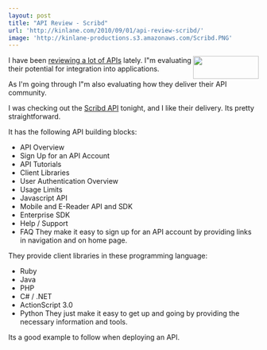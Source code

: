 ```yaml
---
layout: post
title: "API Review - Scribd"
url: 'http://kinlane.com/2010/09/01/api-review-scribd/'
image: 'http://kinlane-productions.s3.amazonaws.com/Scribd.PNG'
---
```


[<img class="alignnone c1" title="Scribd" src="http://kinlane-productions.s3.amazonaws.com/Scribd.PNG" alt="" width="132" height="46" align="right" />][1]I have been [reviewing a lot of APIs][2] lately. I"m evaluating their potential for integration into applications.

As I'm going through I"m also evaluating how they deliver their API community.

I was checking out the [Scribd API][1] tonight, and I like their delivery. Its pretty straightforward.

It has the following API building blocks:

  * API Overview
  * Sign Up for an API Account
  * API Tutorials
  * Client Libraries
  * User Authentication Overview
  * Usage Limits
  * Javascript API
  * Mobile and E-Reader API and SDK
  * Enterprise SDK
  * Help / Support
  * FAQ
They make it easy to sign up for an API account by providing links in navigation and on home page.

They provide client libraries in these programming language:

  * Ruby
  * Java
  * PHP
  * C# / .NET
  * ActionScript 3.0
  * Python
They just make it easy to get up and going by providing the necessary information and tools.

Its a good example to follow when deploying an API.

   [1]: http://www.scribd.com/developers
   [2]: http://www.kinlane.com/2010/08/application-programming-interfaces-api/
